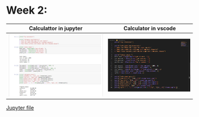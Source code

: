 # Week 2:

| Calculattor in jupyter                | Calculator in vscode     |
|---------------------------------------|--------------------------|
|![Tip_calculator](img/calculatorImg.png)  | ![Code](img/code.png) |

[Jupyter file](docs/calculator.ipynb "Jupyter Notebook file")